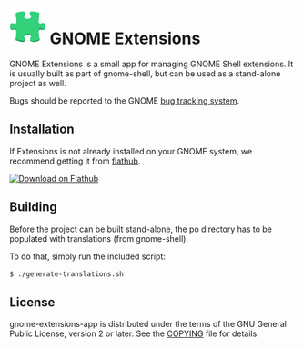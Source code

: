 # ![logo] GNOME Extensions
GNOME Extensions is a small app for managing GNOME Shell
extensions. It is usually built as part of gnome-shell, but can be
used as a stand-alone project as well.

Bugs should be reported to the GNOME [bug tracking system][bug-tracker].

## Installation
If Extensions is not already installed on your GNOME system, we
recommend getting it from [flathub].

<a href='https://flathub.org/apps/details/org.gnome.Extensions'>
  <img width='240' alt='Download on Flathub' src='https://flathub.org/assets/badges/flathub-badge-en.png'/>
</a>

## Building
Before the project can be built stand-alone, the po directory has
to be populated with translations (from gnome-shell).

To do that, simply run the included script:
```sh
$ ./generate-translations.sh
```

## License
gnome-extensions-app is distributed under the terms of the GNU General Public
License, version 2 or later. See the [COPYING][license] file for details.

[logo]: logo.png
[bug-tracker]: https://gitlab.gnome.org/GNOME/gnome-shell/issues
[flathub]: https://flathub.org
[license]: COPYING
